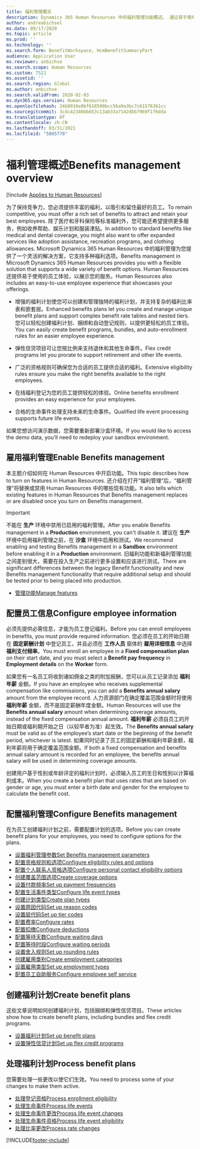 ```yaml
---
title: 福利管理概览
description: Dynamics 365 Human Resources 中的福利管理功能概述。 通过易于使用的在线体验，为您的员工提供更多的福利选项。
author: andreabichsel
ms.date: 09/17/2020
ms.topic: article
ms.prod: ''
ms.technology: ''
ms.search.form: BenefitWorkspace, HcmBenefitSummaryPart
audience: Application User
ms.reviewer: anbichse
ms.search.scope: Human Resources
ms.custom: 7521
ms.assetid: ''
ms.search.region: Global
ms.author: anbichse
ms.search.validFrom: 2020-02-03
ms.dyn365.ops.version: Human Resources
ms.openlocfilehash: 34b0916e0bf618590bcc56a9a3bc7c61576361cc
ms.sourcegitcommit: 3cdc42346bb653c13ab33a7142dbb7969f1f6dda
ms.translationtype: HT
ms.contentlocale: zh-CN
ms.lasthandoff: 03/31/2021
ms.locfileid: "5805770"
---
```

# <a name="benefits-management-overview"></a><span data-ttu-id="6f39d-104">福利管理概述</span><span class="sxs-lookup"><span data-stu-id="6f39d-104">Benefits management overview</span></span>

[!include [Applies to Human Resources](../includes/applies-to-hr.md)]

<span data-ttu-id="6f39d-105">为了保持竞争力，您必须提供丰富的福利，以吸引和留住最好的员工。</span><span class="sxs-lookup"><span data-stu-id="6f39d-105">To remain competitive, you must offer a rich set of benefits to attract and retain your best employees.</span></span> <span data-ttu-id="6f39d-106">除了医疗和牙科保险等标准福利外，您可能还希望提供更多服务，例如收养帮助、娱乐计划和服装津贴。</span><span class="sxs-lookup"><span data-stu-id="6f39d-106">In addition to standard benefits like medical and dental coverage, you might also want to offer expanded services like adoption assistance, recreation programs, and clothing allowances.</span></span> <span data-ttu-id="6f39d-107">Microsoft Dynamics 365 Human Resources 中的福利管理为您提供了一个灵活的解决方案，它支持多种福利选项。</span><span class="sxs-lookup"><span data-stu-id="6f39d-107">Benefits management in Microsoft Dynamics 365 Human Resources provides you with a flexible solution that supports a wide variety of benefit options.</span></span> <span data-ttu-id="6f39d-108">Human Resources 还提供易于使用的员工体验，以展示您的服务。</span><span class="sxs-lookup"><span data-stu-id="6f39d-108">Human Resources also includes an easy-to-use employee experience that showcases your offerings.</span></span>

- <span data-ttu-id="6f39d-109">增强的福利计划使您可以创建和管理独特的福利计划，并支持复杂的福利比率表和嵌套层。</span><span class="sxs-lookup"><span data-stu-id="6f39d-109">Enhanced benefits plans let you create and manage unique benefit plans and support complex benefit rate tables and nested tiers.</span></span> <span data-ttu-id="6f39d-110">您可以轻松创建福利计划、捆绑和自动登记规则，以提供更轻松的员工体验。</span><span class="sxs-lookup"><span data-stu-id="6f39d-110">You can easily create benefit programs, bundles, and auto-enrollment rules for an easier employee experience.</span></span>

- <span data-ttu-id="6f39d-111">弹性信贷项目可让您按比例来支持退休和其他生命事件。</span><span class="sxs-lookup"><span data-stu-id="6f39d-111">Flex credit programs let you prorate to support retirement and other life events.</span></span>

- <span data-ttu-id="6f39d-112">广泛的资格规则可确保您为合适的员工提供合适的福利。</span><span class="sxs-lookup"><span data-stu-id="6f39d-112">Extensive eligibility rules ensure you make the right benefits available to the right employees.</span></span>

- <span data-ttu-id="6f39d-113">在线福利登记为您的员工提供轻松的体验。</span><span class="sxs-lookup"><span data-stu-id="6f39d-113">Online benefits enrollment provides an easy experience for your employees.</span></span>

- <span data-ttu-id="6f39d-114">合格的生命事件处理支持未来的生命事件。</span><span class="sxs-lookup"><span data-stu-id="6f39d-114">Qualified life event processing supports future life events.</span></span>

<span data-ttu-id="6f39d-115">如果您想访问演示数据，您需要重新部署沙盒环境。</span><span class="sxs-lookup"><span data-stu-id="6f39d-115">If you would like to access the demo data, you'll need to redeploy your sandbox environment.</span></span>

## <a name="enable-benefits-management"></a><span data-ttu-id="6f39d-116">雇用福利管理</span><span class="sxs-lookup"><span data-stu-id="6f39d-116">Enable Benefits management</span></span>

<span data-ttu-id="6f39d-117">本主题介绍如何在 Human Resources 中开启功能。</span><span class="sxs-lookup"><span data-stu-id="6f39d-117">This topic describes how to turn on features in Human Resources.</span></span> <span data-ttu-id="6f39d-118">还介绍在打开“福利管理”后，“福利管理”将替换或禁用 Human Resources 中的哪些现有功能。</span><span class="sxs-lookup"><span data-stu-id="6f39d-118">It also tells which existing features in Human Resources that Benefits management replaces or are disabled once you turn on Benefits management.</span></span>

> [!IMPORTANT]
> <span data-ttu-id="6f39d-119">不能在 **生产** 环境中禁用已启用的福利管理。</span><span class="sxs-lookup"><span data-stu-id="6f39d-119">After you enable Benefits management in a **Production** environment, you can't disable it.</span></span> <span data-ttu-id="6f39d-120">建议在 **生产** 环境中启用福利管理之前，在 **沙盒** 环境中启用和测试。</span><span class="sxs-lookup"><span data-stu-id="6f39d-120">We recommend enabling and testing Benefits management in a **Sandbox** environment before enabling it in a **Production** environment.</span></span> <span data-ttu-id="6f39d-121">旧福利功能和新福利管理功能之间差别很大，需要在投入生产之前进行更多设置和应该进行测试。</span><span class="sxs-lookup"><span data-stu-id="6f39d-121">There are significant differences between the legacy Benefit functionality and new Benefits management functionality that require additional setup and should be tested prior to being placed into production.</span></span>

- [<span data-ttu-id="6f39d-122">管理功能</span><span class="sxs-lookup"><span data-stu-id="6f39d-122">Manage features</span></span>](hr-admin-manage-features.md)

## <a name="configure-employee-information"></a><span data-ttu-id="6f39d-123">配置员工信息</span><span class="sxs-lookup"><span data-stu-id="6f39d-123">Configure employee information</span></span>

<span data-ttu-id="6f39d-124">必须先提供必需信息，才能为员工登记福利。</span><span class="sxs-lookup"><span data-stu-id="6f39d-124">Before you can enroll employees in benefits, you must provide required information.</span></span> <span data-ttu-id="6f39d-125">您必须在员工的开始日期在 **固定薪酬计划** 中登记员工，并且必须在 **工作人员** 窗体的 **雇用详细信息** 中选择 **福利支付频率**。</span><span class="sxs-lookup"><span data-stu-id="6f39d-125">You must enroll an employee in a **Fixed compensation plan** on their start date, and you must select a **Benefit pay frequency** in **Employment details** on the **Worker** form.</span></span>

<span data-ttu-id="6f39d-126">如果您有一名员工将收到诸如佣金之类的附加报酬，您可以从员工记录添加 **福利年薪** 金额。</span><span class="sxs-lookup"><span data-stu-id="6f39d-126">If you have an employee who receives supplemental compensation like commissions, you can add a **Benefits annual salary** amount from the employee record.</span></span> <span data-ttu-id="6f39d-127">人力资源部门在确定覆盖范围金额时将使用 **福利年薪** 金额，而不是固定薪酬年度金额。</span><span class="sxs-lookup"><span data-stu-id="6f39d-127">Human Resources will use the **Benefits annual salary** amount when determining coverage amounts, instead of the fixed compensation annual amount.</span></span> <span data-ttu-id="6f39d-128">**福利年薪** 必须自员工的开始日期或福利期开始之日（以较早者为准）起生效。</span><span class="sxs-lookup"><span data-stu-id="6f39d-128">The **Benefits annual salary** must be valid as of the employee’s start date or the beginning of the benefit period, whichever is latest.</span></span> <span data-ttu-id="6f39d-129">如果同时记录了员工的固定薪酬和福利年薪金额，福利年薪将用于确定覆盖范围金额。</span><span class="sxs-lookup"><span data-stu-id="6f39d-129">If both a fixed compensation and benefits annual salary amount is recorded for an employee, the benefits annual salary will be used in determining coverage amounts.</span></span>

<span data-ttu-id="6f39d-130">创建用户基于性别或年龄评定的福利计划时，必须输入员工的生日和性别以计算福利成本。</span><span class="sxs-lookup"><span data-stu-id="6f39d-130">When you create a benefit plan that uses rates that are based on gender or age, you must enter a birth date and gender for the employee to calculate the benefit cost.</span></span>

## <a name="configure-benefits-management"></a><span data-ttu-id="6f39d-131">配置福利管理</span><span class="sxs-lookup"><span data-stu-id="6f39d-131">Configure Benefits management</span></span>

<span data-ttu-id="6f39d-132">在为员工创建福利计划之前，需要配置计划的选项。</span><span class="sxs-lookup"><span data-stu-id="6f39d-132">Before you can create benefit plans for your employees, you need to configure options for the plans.</span></span>

- [<span data-ttu-id="6f39d-133">设置福利管理参数</span><span class="sxs-lookup"><span data-stu-id="6f39d-133">Set Benefits management parameters</span></span>](hr-benefits-setup-parameters.md)
- [<span data-ttu-id="6f39d-134">配置资格规则和选项</span><span class="sxs-lookup"><span data-stu-id="6f39d-134">Configure eligibility rules and options</span></span>](hr-benefits-setup-eligibility-rules.md)
- [<span data-ttu-id="6f39d-135">配置个人联系人资格选项</span><span class="sxs-lookup"><span data-stu-id="6f39d-135">Configure personal contact eligibility options</span></span>](hr-benefits-setup-contact-eligibility-options.md)
- [<span data-ttu-id="6f39d-136">创建覆盖范围选项</span><span class="sxs-lookup"><span data-stu-id="6f39d-136">Create coverage options</span></span>](hr-benefits-setup-coverage-options.md)
- [<span data-ttu-id="6f39d-137">设置付款频率</span><span class="sxs-lookup"><span data-stu-id="6f39d-137">Set up payment frequencies</span></span>](hr-benefits-setup-payment-frequencies.md)
- [<span data-ttu-id="6f39d-138">配置生活事件类型</span><span class="sxs-lookup"><span data-stu-id="6f39d-138">Configure life event types</span></span>](hr-benefits-setup-life-event-types.md)
- [<span data-ttu-id="6f39d-139">创建计划类型</span><span class="sxs-lookup"><span data-stu-id="6f39d-139">Create plan types</span></span>](hr-benefits-setup-plan-types.md)
- [<span data-ttu-id="6f39d-140">设置原因代码</span><span class="sxs-lookup"><span data-stu-id="6f39d-140">Set up reason codes</span></span>](hr-benefits-setup-reason-codes.md)
- [<span data-ttu-id="6f39d-141">设置层代码</span><span class="sxs-lookup"><span data-stu-id="6f39d-141">Set up tier codes</span></span>](hr-benefits-setup-tier-codes.md)
- [<span data-ttu-id="6f39d-142">配置费率</span><span class="sxs-lookup"><span data-stu-id="6f39d-142">Configure rates</span></span>](hr-benefits-setup-rates.md)
- [<span data-ttu-id="6f39d-143">配置扣缴</span><span class="sxs-lookup"><span data-stu-id="6f39d-143">Configure deductions</span></span>](hr-benefits-setup-deductions.md)
- [<span data-ttu-id="6f39d-144">配置等待天数</span><span class="sxs-lookup"><span data-stu-id="6f39d-144">Configure waiting days</span></span>](hr-benefits-setup-waiting-days.md)
- [<span data-ttu-id="6f39d-145">配置等待时段</span><span class="sxs-lookup"><span data-stu-id="6f39d-145">Configure waiting periods</span></span>](hr-benefits-setup-waiting-periods.md)
- [<span data-ttu-id="6f39d-146">设置舍入规则</span><span class="sxs-lookup"><span data-stu-id="6f39d-146">Set up rounding rules</span></span>](hr-benefits-setup-rounding-rules.md)
- [<span data-ttu-id="6f39d-147">创建雇用类别</span><span class="sxs-lookup"><span data-stu-id="6f39d-147">Create employment categories</span></span>](hr-benefits-setup-employment-categories.md)
- [<span data-ttu-id="6f39d-148">设置雇用类型</span><span class="sxs-lookup"><span data-stu-id="6f39d-148">Set up employment types</span></span>](hr-benefits-setup-employment-types.md)
- [<span data-ttu-id="6f39d-149">配置员工自助服务</span><span class="sxs-lookup"><span data-stu-id="6f39d-149">Configure employee self service</span></span>](hr-benefits-setup-employee-self-service.md)

## <a name="create-benefit-plans"></a><span data-ttu-id="6f39d-150">创建福利计划</span><span class="sxs-lookup"><span data-stu-id="6f39d-150">Create benefit plans</span></span>

<span data-ttu-id="6f39d-151">这些文章说明如何创建福利计划，包括捆绑和弹性信贷项目。</span><span class="sxs-lookup"><span data-stu-id="6f39d-151">These articles show how to create benefit plans, including bundles and flex credit programs.</span></span>

- [<span data-ttu-id="6f39d-152">设置福利计划</span><span class="sxs-lookup"><span data-stu-id="6f39d-152">Set up benefit plans</span></span>](hr-benefits-plans-setup.md)
- [<span data-ttu-id="6f39d-153">设置弹性信贷计划</span><span class="sxs-lookup"><span data-stu-id="6f39d-153">Set up flex credit programs</span></span>](hr-benefits-plans-flex-credit-programs.md)

## <a name="process-benefit-plans"></a><span data-ttu-id="6f39d-154">处理福利计划</span><span class="sxs-lookup"><span data-stu-id="6f39d-154">Process benefit plans</span></span>

<span data-ttu-id="6f39d-155">您需要处理一些更改以使它们生效。</span><span class="sxs-lookup"><span data-stu-id="6f39d-155">You need to process some of your changes to make them active.</span></span>

- [<span data-ttu-id="6f39d-156">处理登记资格</span><span class="sxs-lookup"><span data-stu-id="6f39d-156">Process enrollment eligibility</span></span>](hr-benefits-process-enrollment-eligibility.md)
- [<span data-ttu-id="6f39d-157">处理生命事件</span><span class="sxs-lookup"><span data-stu-id="6f39d-157">Process life events</span></span>](hr-benefits-process-life-events.md)
- [<span data-ttu-id="6f39d-158">处理生命事件更改</span><span class="sxs-lookup"><span data-stu-id="6f39d-158">Process life event changes</span></span>](hr-benefits-process-life-event-changes.md)
- [<span data-ttu-id="6f39d-159">处理生命事件资格</span><span class="sxs-lookup"><span data-stu-id="6f39d-159">Process life event eligibility</span></span>](hr-benefits-process-life-event-eligibility.md)
- [<span data-ttu-id="6f39d-160">处理比率更改</span><span class="sxs-lookup"><span data-stu-id="6f39d-160">Process rate changes</span></span>](hr-benefits-process-rate-changes.md)



[!INCLUDE[footer-include](../includes/footer-banner.md)]